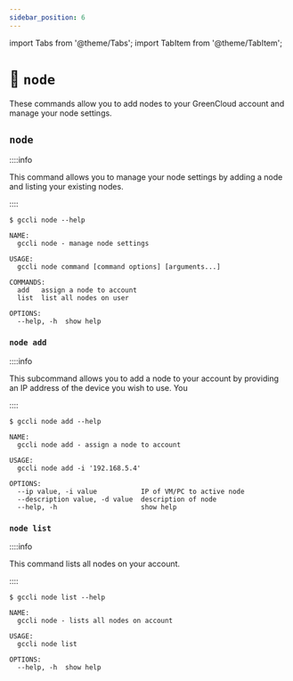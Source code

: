 ```yaml
---
sidebar_position: 6
---
```


import Tabs from '@theme/Tabs';
import TabItem from '@theme/TabItem';

# 📡 `node`

These commands allow you to add nodes to your GreenCloud account and manage your node settings.

## `node`

::::info

This command allows you to manage your node settings by adding a node and listing your existing nodes.

::::

```
$ gccli node --help
```

```
NAME:
  gccli node - manage node settings

USAGE:
  gccli node command [command options] [arguments...]

COMMANDS:
  add   assign a node to account
  list  list all nodes on user

OPTIONS:
  --help, -h  show help
```

### `node add`

::::info

This subcommand allows you to add a node to your account by providing an IP address of the device you wish to use. You 

::::


```
$ gccli node add --help
```

```
NAME:
  gccli node add - assign a node to account

USAGE:
  gccli node add -i '192.168.5.4'

OPTIONS:
  --ip value, -i value           IP of VM/PC to active node
  --description value, -d value  description of node
  --help, -h                     show help
```

### `node list`

::::info

This command lists all nodes on your account.

::::


```
$ gccli node list --help
```

```
NAME:
  gccli node - lists all nodes on account

USAGE:
  gccli node list

OPTIONS:
  --help, -h  show help
```